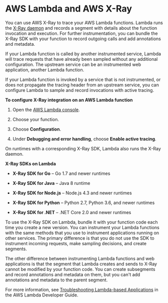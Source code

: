 # AWS Lambda and AWS X\-Ray<a name="xray-services-lambda"></a>

You can use AWS X\-Ray to trace your AWS Lambda functions\. Lambda runs the [X\-Ray daemon](xray-daemon.md) and records a segment with details about the function invocation and execution\. For further instrumentation, you can bundle the X\-Ray SDK with your function to record outgoing calls and add annotations and metadata\.

If your Lambda function is called by another instrumented service, Lambda will trace requests that have already been sampled without any additional configuration\. The upstream service can be an instrumented web application, another Lambda function\.

If your Lambda function is invoked by a service that is not instrumented, or does not propagate the tracing header from an upstream service, you can configure Lambda to sample and record invocations with active tracing\.

**To configure X\-Ray integration on an AWS Lambda function**

1. Open the [AWS Lambda console](https://console.aws.amazon.com/lambda)\.

1. Choose your function\.

1. Choose **Configuration**\.

1. Under **Debugging and error handling**, choose **Enable active tracing**\.

On runtimes with a corresponding X\-Ray SDK, Lambda also runs the X\-Ray daemon\.

**X\-Ray SDKs on Lambda**

+ **X\-Ray SDK for Go** – Go 1\.7 and newer runtimes

+ **X\-Ray SDK for Java** – Java 8 runtime

+ **X\-Ray SDK for Node\.js** – Node\.js 4\.3 and newer runtimes

+ **X\-Ray SDK for Python** – Python 2\.7, Python 3\.6, and newer runtimes

+ **X\-Ray SDK for \.NET** – \.NET Core 2\.0 and newer runtimes

To use the X\-Ray SDK on Lambda, bundle it with your function code each time you create a new version\. You can instrument your Lambda functions with the same methods that you use to instrument applications running on other services\. The primary difference is that you do not use the SDK to instrument incoming requests, make sampling decisions, and create segments\.

The other difference between instrumenting Lambda functions and web applications is that the segment that Lambda creates and sends to X\-Ray cannot be modified by your function code\. You can create subsegments and record annotations and metadata on them, but you can't add annotations and metadata to the parent segment\.

For more information, see [Troubleshooting Lambda\-based Applications](http://docs.aws.amazon.com/lambda/latest/dg/lambda-x-ray.html) in the AWS Lambda Developer Guide\.